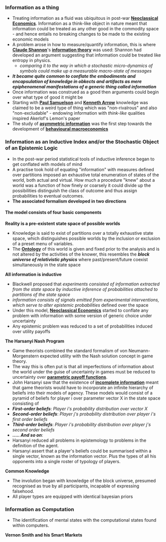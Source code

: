 
### Information as a thing
- Treating information as a fluid was ubiquitous in post-war **[Neoclassical Economics](../notes/Neoclassical_Economics)**. Information as a think-like object in nature meant that information could be treated as any other good in the commodity space - and hence entails no breaking changes to be made to the existing economic models 
- A problem arose in how to measure/quantify information, this is where **[Claude Shannon](../notes/Claude_Shannon)**'s **[information theory](../notes/information_theory)** was used: Shannon had developed an argument suggesting that information could be treated like entropy in physics. 
	- *comparing it to the way in which a stochastic micro-dynamics of symbols could make up a measurable macro-state of messages*
- ***It became quite common to conflate the embodiments and encapsulation of knowledge in obkects and artifacts as mere epiphenomenal manifestations of a generic thing called information***
- Once information was construed as a good then arguments could begin over what type of good it might be
- Starting with **[Paul Samuelson](../notes/Paul_Samuelson)** and **[Kenneth Arrow](../notes/Kenneth_Arrow)** knowledge was claimed to be a weird type of thing which was "non-rivalrous" and also "non-excludable" - endowing information with *think-like* qualities inspired Akerlof's Lemon's paper 
- The study of **[asymmetric information](../notes/asymmetric_information)** was the first step towards the development of **[behavioural macroeconomics](../notes/behavioural_macroeconomics)**

### Information as an Inductive Index and/or the Stochastic Object of an Epistemic Logic  
- In the post-war period statistical tools of inductive inference began to get conflated with models of mind 
- A practise took hold of equating "information" with measures defined over partitions imposed an exhaustive total enumeration of states of the world, both actual and virtual. How much a procedure "knew" about a world was a function of how finely or coarsely it could divide up the possibilities distinguish the class of outcome and thus assign probabilities to eventual outcomes. 
- **The associated formalism developed in two directions**

#### The model consists of four basic components
**Reality is a pre-existent state space of possible worlds** 
- Knowledge is said to exist of partitions over a totally exhaustive state space, which distinguishes possible worlds by the inclusion or exclusion of a preset menu of variables. 
- The **[Ontology](../notes/Ontology)**  of this world is given and fixed prior to the analysis and is not altered by the activities of the knower, this resembles the ***block universe of relativistic physics*** where past/present/future coexist simultaneously in the state space 

**All information is inductive**
- Blackwell proposed that *experiments consisted of information extracted from the state space by inductive inference of probabilities attached to partitions of the state space*
- *information consists of signals emitted from experimental interventions, which serve to alter epistemic probabilities* defined over the space 
- Under this model, **[Neoclassical Economics](../notes/Neoclassical_Economics)** started to conflate any problem with information with some version of generic choice under uncertainty 
- Any epistemic problem was reduced to a set of probabilities induced over utility payoffs 

**The Harsanyi Nash Program**
- Game theorists combined the standard formalism of von Neumann-Morgenstern expected utility with the Nash solution concept in game theory. 
- The way this is often put is that all imperfections of information about the world under the guise of uncertainty in games must be reduced to uncertainty over **[parametric payoff functions](../notes/parametric_payoff_functions)**. 
- John Harsanyi saw that the existence of **[incomplete information](../notes/incomplete_information)** meant that game theorists would have to incorporate an infinite hierarchy of beliefs into their models of agency. These models would consist of a pyramid of beliefs for player i over parameter vector X in the state space consisting of 
- ***First-order beliefs***: *Player i's probability distribution over vector X*
- ***Second-order beliefs***: *Player j's probability distribution over player i's first order beliefs*
- ***Third-order beliefs***: *Player i's probability distribution over player j's second order beliefs*
- ***..... And so on***:
- Harsanyi reduced all problems in epistemology to problems in the definition of the agent.
- Harsanyi assert that a player's beliefs could be summarised within a single vector, known as the information vector. Plus the types of all his opponents into a single roster of typology of players. 
 
 **Common Knowledge**
 - The involution began with knowledge of the block universe, presumed recognised as true by all participants, incapable of expressing falsehood. 
 - All player types are equipped with identical bayesian priors 


### Information as Computation 
- The identification of mental states with the computational states found within computers. 

**Vernon Smith and his Smart Markets** 